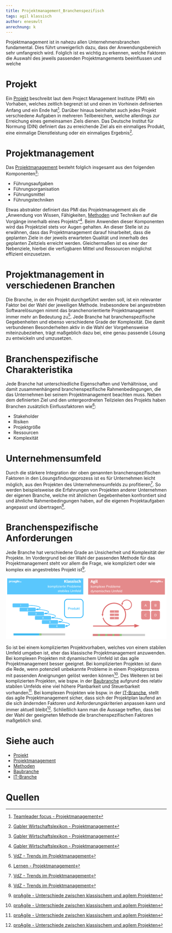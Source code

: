 ```yaml
---
title: Projektmanagement_Branchenspezifisch
tags: agil klassisch
author: enesmvlt
anrechnung: k
---
```


Projektmanagement ist in nahezu allen Unternehmensbranchen fundamental. Dies führt unweigerlich dazu, dass der Anwendungsbereich sehr umfangreich wird. Folglich ist es wichtig zu erkennen, welche Faktoren die Auswahl des jeweils passenden Projektmangements beeinflussen und welche

# Projekt
Ein [Projekt](Projekt.md) beschreibt laut dem Project Management Institute (PMI) ein Vorhaben, welches zeitlich begrenzt ist und einen im Vorhinein definierten Anfang und ein Ende hat[^1]. Darüber hinaus beinhaltet auch jedes Projekt verschiedene Aufgaben in mehreren Teilbereichen, welche allerdings zur Erreichung eines gemeinsamen Ziels dienen. Das Deutsche Institut für Normung (DIN) definiert das zu erreichende Ziel als ein einmaliges Produkt, eine einmalige Dienstleistung oder ein einmaliges Ergebnis[^2].

# Projektmanagement
Das [Projektmanagement](Projektmanagement.md) besteht folglich insgesamt aus den folgenden Komponenten[^2]: 

* Führungsaufgaben
* Führungsorganisation
* Führungsmittel
* Führungstechniken 

Etwas abstrakter definiert das PMI das Projektmanagement als die „Anwendung von Wissen, Fähigkeiten, [Methoden](Methoden.md) und Techniken auf die Vorgänge innerhalb eines Projekts“[^2]. Beim Anwenden dieser Komponenten wird das Projektziel stets vor Augen gehalten. An dieser Stelle ist zu erwähnen, dass das Projektmanagement darauf hinarbeitet, dass die geplanten Ziele in der jeweils erwarteten Qualität und innerhalb des geplanten Zeitziels erreicht werden. Gleichermaßen ist es einer der Nebenziele, hierbei die verfügbaren Mittel und Ressourcen möglichst effizient einzusetzen.

# Projektmanagement in verschiedenen Branchen
Die Branche, in der ein Projekt durchgeführt werden soll, ist ein relevanter Faktor bei der Wahl der jeweiligen Methode. Insbesondere bei angestrebten Softwarelösungen nimmt das branchenorientierte Projektmanagement immer mehr an Bedeutung zu[^4]. Jede Branche hat branchenspezifische Gegebenheiten und ebenso verschiedene Grade der Komplexität. Die damit verbundenen Besonderheiten aktiv in die Wahl der Vorgehensweise miteinzubeziehen, trägt maßgeblich dazu bei, eine genau passende Lösung zu entwickeln und umzusetzen. 

# Branchenspezifische Charakteristika
Jede Branche hat unterschiedliche Eigenschaften und Verhältnisse, und damit zusammenhängend branchenspezifische Rahmenbedingungen, die das Unternehmen bei seinem Projektmanagement beachten muss. Neben dem definierten Ziel und den untergeordneten Teilzielen des Projekts haben Branchen zusätzlich Einflussfaktoren wie[^3]: 
- Stakeholder
- Risiken
- Projektgröße
- Ressourcen
- Komplexität

# Unternehmensumfeld
Durch die stärkere Integration der oben genannten branchenspezifischen Faktoren in den Lösungsfindungsprozess ist es für Unternehmen leicht möglich, aus den Projekten des Unternehmensumfelds zu profitieren[^4]. So werden beispielsweise die Erfahrungen von Projekten anderer Unternehmen der eigenen Branche, welche mit ähnlichen Gegebenheiten konfrontiert sind und ähnliche Rahmenbedingungen haben, auf die eigenen Projektaufgaben angepasst und übertragen[^4].

# Branchenspezifische Anforderungen
Jede Branche hat verschiedene Grade an Unsicherheit und Komplexität der Projekte. Im Vordergrund bei der Wahl der passenden Methode für das Projektmanagement steht vor allem die Frage, wie kompliziert oder wie komplex ein angestrebtes Projekt ist[^5].

![Die Zwei Arten von Projekten](Projektmanagement_Branchenspezifisch/Projektarten.png) 

So ist bei einem komplizierten Projektvorhaben, welches von einem stabilen Umfeld umgeben ist, eher das klassische Projektmanagement anzuwenden. Bei komplexen Projekten mit dynamischem Umfeld ist das agile Projektmanagement besser geeignet. Bei komplizierten Projekten ist dann die Rede, wenn potenziell unbekannte Probleme in einem Projektprozess mit passenden Aneignungen gelöst werden können[^5]. Des Weiteren ist bei komplizierten Projekten, wie bspw. in der [Baubranche](Bauprojekte.md) aufgrund des relativ stabilen Umfelds eine viel höhere Planbarkeit und Steuerbarkeit vorhanden[^5]. Bei komplexen Projekten wie bspw. in der [IT-Branche](IT-Projekte.md), stellt das agile Projektmanagement sicher, dass sich der Projektplan laufend an die sich ändernden Faktoren und Anforderungskriterien anpassen kann und immer aktuell bleibt[^5]. Schließlich kann man die Aussage treffen, dass bei der Wahl der geeigneten Methode die branchenspezifischen Faktoren maßgeblich sind.




# Siehe auch
* [Projekt](Projekt.md)
* [Projektmanagement](Projektmanagement.md)
* [Methoden](Methoden.md)
* [Baubranche](IT-Projekte.md)
* [IT-Branche](IT-Projekte.md)



# Quellen

[^1]:  [Teamleader focus - Projektmanagement](https://www.teamleader.de/focus/projektmanagement)
[^2]: [Gabler Wirtschaftslexikon - Projektmanagement](https://wirtschaftslexikon.gabler.de/definition/projektmanagement-pm-46130)
[^3]: [Lernen - Projektmanagement](https://www.lernen.net/artikel/projektmanagement-methoden-8018/)
[^4]: [VdZ - Trends im Projektmanagement](https://www.vdz.org/personalmanagement-new-work/trends-im-projektmanagement)
[^5]: [proAgile - Unterschiede zwischen klassischem und agilem Projekten](https://proagile.de/unterschied-klassisch-agil/)


